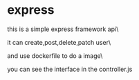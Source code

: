 # express
this is a simple express framework api\

it can create,post,delete,patch user\

and use dockerfile to do a image\

you can see the interface in the controller.js

